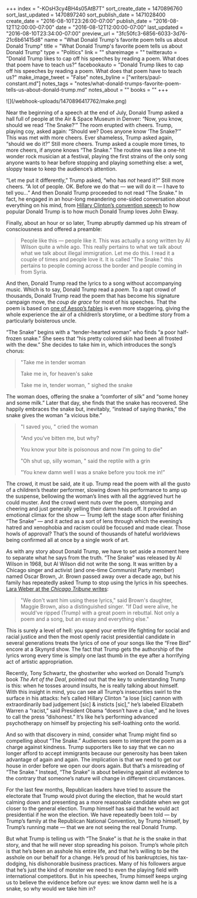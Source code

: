 +++
index = "-KOsH3cy4BH4s05AtB7T"
sort_create_date = 1470896760
sort_last_updated = 1470897240
sort_publish_date = 1471028400
create_date = "2016-08-10T23:26:00-07:00"
publish_date = "2016-08-12T12:00:00-07:00"
date = "2016-08-12T12:00:00-07:00"
last_updated = "2016-08-10T23:34:00-07:00"
preview_url = "3fc50fc3-6856-6033-3d76-21c6b61415d8"
name = "What Donald Trump's favorite poem tells us about Donald Trump"
title = "What Donald Trump's favorite poem tells us about Donald Trump"
type = "Politics"
link = ""
shareimage = ""
twitterauto = "Donald Trump likes to cap off his speeches by reading a poem. What does that poem have to teach us?"
facebookauto = "Donald Trump likes to cap off his speeches by reading a poem. What does that poem have to teach us?"
make_image_tweet = "False"
notes_byline = ["writers/paul-constant.md"]
notes_tags = "notes/what-donald-trumps-favorite-poem-tells-us-about-donald-trump.md"
notes_about = ""
books = ""
+++
<p class="image">![](/webhook-uploads/1470896417762/make.png)</p>

Near the beginning of a speech at the end of July, Donald Trump asked a hall full of people at the Air & Space Museum in Denver: “Now, you know, should we read ‘The Snake?’” The room erupted with cheers. Trump, playing coy, asked again: “Should we? Does anyone know ‘The Snake?’”  This was met with more cheers. Ever shameless, Trump asked again, “should we do it?” Still more cheers.  Trump asked a couple more times, to more cheers, if anyone knows “The Snake.” The routine was like a one-hit wonder rock musician at a festival, playing the first strains of the only song anyone wants to hear before stopping and playing something else: a wet, sloppy tease to keep the audience’s attention.

“Let me put it differently,” Trump asked, “who has *not* heard it?” Still more cheers. “A lot of people. OK. Before we do that — we will do it — I have to tell you…” And then Donald Trump proceeded to not read “The Snake.” In fact, he engaged in an hour-long meandering one-sided conversation about everything on his mind, from [Hillary Clinton’s convention speech]( http://www.seattlereviewofbooks.com/notes/2016/07/29/you-cant-steal-america/) to how popular Donald Trump is to how much Donald Trump loves John Elway.

 Finally, about an hour or so later, Trump abruptly dammed up his stream of consciousness and offered a preamble:

<blockquote>People like this — people like it. This was actually a song written by Al Wilson quite a while ago. This really pertains to what we talk about what we talk about illegal immigration. Let me do this. I read it a couple of times and people love it. It is called "The Snake." this pertains to people coming across the border and people coming in from Syria.</blockquote>

And then, Donald Trump read the lyrics to a song without accompanying music. Which is to say, Donald Trump read a *poem*. To a rapt crowd of thousands, Donald Trump read the poem that has become his signature campaign move, the *coup de grace* for most of his speeches. That the poem is based on [one of Aesop’s fables]( https://en.wikipedia.org/wiki/The_Farmer_and_the_Viper) is even more staggering, giving the whole experience the air of a children’s storytime, or a bedtime story from a particularly boisterous uncle.

“The Snake” begins with a “tender-hearted woman” who finds “a poor half-frozen snake.” She sees that “his pretty colored skin had been all frosted with the dew.” She decides to take him in, which introduces the song’s chorus:

<blockquote><p>"Take me in tender woman</p>
<p>Take me in, for heaven's sake</p>
<p>Take me in, tender woman, " sighed the snake</p></blockquote>

The woman does, offering the snake a “comforter of silk” and “some honey and some milk.” Later that day, she finds that the snake has recovered. She happily embraces the snake but, inevitably, “instead of saying thanks,” the snake gives the woman “a vicious bite.”

<blockquote><p>"I saved you, " cried the woman</p>
<p>"And you've bitten me, but why? </p>
<p>You know your bite is poisonous and now I'm going to die"</p>
<p>"Oh shut up, silly woman, " said the reptile with a grin</p>
<p>"You knew damn well I was a snake before you took me in!” </p></blockquote>

The crowd, it must be said, ate it up. Trump read the poem with all the gusto of a children’s theater performer, slowing down his performance to amp up the suspense, bellowing the woman’s lines with all the aggrieved hurt he could muster. And the crowd went nuts over the poem, stomping and cheering and just generally yelling their damn heads off. It provided an emotional climax for the show — Trump left the stage soon after finishing “The Snake” — and it acted as a sort of lens through which the evening’s hatred and xenophobia and racism could be focused and made clear. Those howls of approval? That’s the sound of thousands of hateful worldviews being confirmed all at once by a single work of art.

<div class="break"></div>

As with any story about Donald Trump, we have to set aside a moment here to separate what he says from the truth. “The Snake” was released by Al Wilson in 1968, but Al Wilson did not write the song. It was written by a Chicago singer and activist (and one-time Communist Party member) named Oscar Brown, Jr. Brown passed away over a decade ago, but his family has repeatedly asked Trump to stop using the lyrics in his speeches. [Lara Weber at the *Chicago Tribune* writes](http://www.chicagotribune.com/news/opinion/commentary/ct-the-snake-trump-oscar-brown-jr-chicago-poem-perspec-0314-jm-20160316-story.html):

<blockquote>"We don't want him using these lyrics," said Brown's daughter, Maggie Brown, also a distinguished singer. "If Dad were alive, he would've ripped (Trump) with a great poem in rebuttal. Not only a poem and a song, but an essay and everything else."</blockquote>

This is surely a level of hell: you spend your entire life fighting for social and racial justice and then the most openly racist presidential candidate in several generations treats the lyrics of one of your songs like the “Free Bird” encore at a Skynyrd show. The fact that Trump gets the authorship of the lyrics wrong every time is simply one last thumb in the eye after a horrifying act of artistic appropriation.

<div class="break"></div>

Recently, Tony Schwartz, the ghostwriter who worked on Donald Trump’s book *The Art of the Deal*, pointed out that the key to understanding Trump is this: when he tosses around insults, he is really talking about himself. With this insight in mind, you can see all Trump’s insecurities swirl to the surface in his attacks: he’s called Hillary Clinton “a lose [sic] cannon with extraordinarily bad judgement [sic] & insticts [sic],” he’s labeled Elizabeth Warren a “racist,” said President Obama “doesn’t have a clue,” and he loves to call the press “dishonest.” It’s like he’s performing advanced psychotherapy on himself by projecting his self-loathing onto the world.

And so with that discovery in mind, consider what Trump might find so compelling about “The Snake.” Audiences seem to interpret the poem as a charge against kindness. Trump supporters like to say that we can no longer afford to accept immigrants because our generosity has been taken advantage of again and again. The implication is that we need to get our house in order before we open our doors again. But that’s a misreading of “The Snake.” Instead, “The Snake” is about believing against all evidence to the contrary that someone’s nature will change in different circumstances. 

For the last few months, Republican leaders have tried to assure the electorate that Trump would pivot during the election, that he would start calming down and presenting as a more reasonable candidate when we got closer to the general election. Trump himself has said that he would act presidential if he won the election. We have repeatedly been told — by Trump’s family at the Republican National Convention, by Trump himself, by Trump’s running mate — that we are not seeing the real Donald Trump. 

But what Trump is telling us with “The Snake” is that *he* is the snake in that story, and that he will never stop spreading his poison. Trump’s whole pitch is that he’s been an asshole his entire life, and that he’s willing to be the asshole on our behalf for a change. He’s proud of his bankruptcies, his tax-dodging, his dishonorable business practices. Many of his followers argue that he’s just the kind of monster we need to even the playing field with international competitors. But in his speeches, Trump himself keeps urging us to believe the evidence before our eyes: we know damn well he is a snake, so why would we take him in?